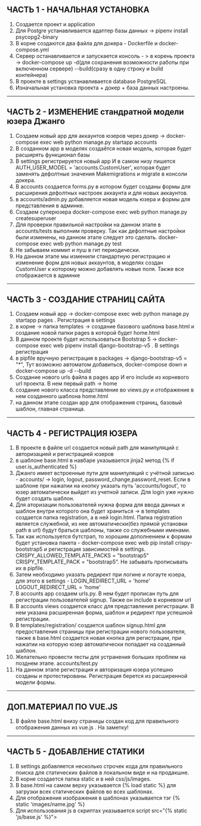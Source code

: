 ЧАСТЬ 1 - НАЧАЛЬНАЯ УСТАНОВКА
----------------------------------------------------------------
1. Создается проект и application
2. Для Postgre устанавливается адаптер базы данных -> pipenv install psycopg2-binary
3. В корне создаются два файла для докера - Dockerfile и docker-compose.yml
4. Сервер останавливается и запускается консоль - > в корень проекта -> docker-compose up -d(для сохранения возможности работы при включенном сервере) --build(сразу в одну строку и build контейнера)
5. В проекте в settings устанавливается database PostgreSQL
6. Изначальная установка проекта + докер + база данных настроены.

----------------------------------------------------------------
ЧАСТЬ 2 - ИЗМЕНЕНИЕ стандратной модели юзера Джанго
-----------------------------------------------------------------
1. Создаем новый app для аккаунтов юзеров через докер -> docker-compose exec web python manage.py startapp accounts
2. В созданном app в моделях создаётся новая модель, которая будет расширять функционал базы
3. В settings регистрируется новый app И в самом низу пишется AUTH_USER_MODEL = 'accounts.CustomUser', которая будет заменять дефолтные значения
Makemigrations и migrate в консоли докера.
4. В accounts создается forms.py в котором будет созданы формы для расширения дефолтных настроек аккаунта и для новых аккаунтов.
5. в accounts/admin.py добавляется новая модель юзера и формы для представления в админке.
6. Создаем суперюзера docker-compose exec web python manage.py createsuperuser
7. Для проверки правильной настройки на данном этапе в accounts/tests выполним проверку. Так как дефолтные настройки были изменены, на данном этапе следует это сделать. docker-compose exec web python manage.py test
8. Не забываем коммит и пуш в гит периодически.
9. На данном этапе мы изменили стандартную регистрацию и изменение форм для новых аккаунтов, в моделях создан CustomUser к которому можно добавлять новые поля. Также все отображается в админке

-----------------------------------------------------------------
ЧАСТЬ 3 - СОЗДАНИЕ СТРАНИЦ САЙТА
-----------------------------------------------------------------
1. Создаем новый app -> docker-compose exec web python manage.py startapp pages . Регистрация в settings
2. в корне -> папка templates -> создание базового шаблона base.html и создание новой папки pages в которой будет home.html
3. В данном проекте будет использоваться Bootstrap 5 -> docker-compose exec web pipenv install django-bootstrap-v5 . В settings регистрация
4. в pipfile вручную регистрация в packages -> django-bootstrap-v5 = "*", Тут возможно автоматом добавиться, docker-compose down и docker-compose up -d --build
5. Создание нового urls файла в pages app И его include из корневого url проекта. В нем первый path -> home
6. создание нового класса представление во views.py и отображение в нем созданного шаблона home.html
7. на данном этапе создан app для отображения страниц, базовый шаблон, главная страница.

------------------------------------------------------------------
ЧАСТЬ 4 - РЕГИСТРАЦИЯ ЮЗЕРА
------------------------------------------------------------------
1. В проекте в файле url создается новый path для манипуляций с авторизацией и регистрацией юзеров
2. в шаблоне base.html в навбаре указывается jinja2 метод {% if user.is_authenticated %}
3. Джанго имеет встроенные пути для манипуляций с учётной записью - accounts/ -> login, logout, password_change,password_reset. Если в шаблоне при нажатии на кнопку указать путь 'accounts/logout', то юзер автоматически выйдет из учетной записи. Для login уже нужно будет создать шаблон.
4. Для аторизации пользователей нужна форма для ввода данных и шаблон внутри которого она будет храниться -> в templates создается папка registration, а в ней login.html. Папка registration является служебной, из нее автоматически(без прямой установки path в url) будут браться шаблоны, также со служебными именами.
5. Так как используется бутстрап, то хорошим дополнением к формам будет установка пакета - docker-compose exec web pip install crispy-bootstrap5 и регистрация зависимостей в settings. CRISPY_ALLOWED_TEMPLATE_PACKS = "bootstrap5" CRISPY_TEMPLATE_PACK = "bootstrap5". Не забывать прописывать их в pipfile.
6. Затем необходимо указать редирект при логине и логауте юзера, для этого в settings - LOGIN_REDIRECT_URL = 'home' LOGOUT_REDIRECT_URL = 'home'
7. В accounts app создаем urls.py. В нем будет прописан путь для регистрации пользователей signup. Также он include в корневом url
8. В accounts views создается класс для представления регистрации. В нем указана расширенная форма, шаблон и редирект при успешной регистрации.
9. В templates/registration/ создается шаблон signup.html для предоставления страницы при регистрации нового пользователя, также в base.html создается новая кнопка для регистрации, при нажатии на которую юзер автоматически попадает на созданный шаблон.
10. Желательно провести тесты для устранения больших проблем на позднем этапе. accounts/test.py
11. На данном этапе регистрация и авторизация юзера успешно созданы и протестированы. Регистрация берется из расширенной модели формы.
----------------------------------------------------------------
ДОП.МАТЕРИАЛ ПО VUE.JS 
----------------------------------------------------------------
1. В файле base.html внизу страницы создан код для правильного отображения данных из vue.js . На заметку!
-----------------------------------------------------------------
ЧАСТЬ 5 - ДОБАВЛЕНИЕ СТАТИКИ 
-----------------------------------------------------------------
1. В settings добавляется несколько строчек кода для правильного поиска для статических файлов в локальном виде и на продакшне.
2. В корне создается папка static и в ней css/js/images.
3. В base.html на самом верху указывается {% load static %} для загрузки всех статических файлов во всех шаблонах.
4. Для отображения изображения в шаблонах указывается тэг {% static 'images/name.jpg' %} 
5. Для использования js в скриптах указывается script src="{% static 'js/base.js' %}"><script>
6. Создадим еще одну страницу в pages app, она будет называться about. Создается шаблон, url, view, также прописываются ссылки из навбара.
7. В конце добавим тесты в pages  
8. В этой части мы добавили статические изображения, возможность использования js/vue кода и создали новую страницу about, также проверив всё тестами.
------------------------------------------------------------------
  ЧАСТЬ 6 - 
------------------------------------------------------------------
